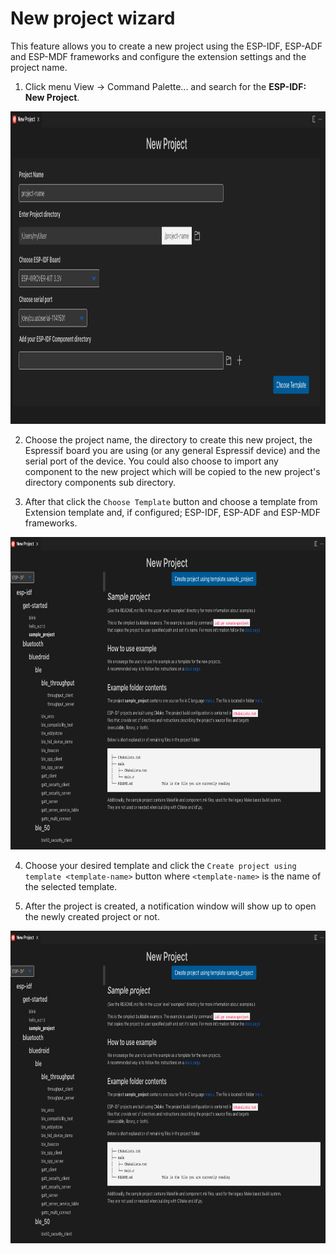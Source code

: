 # New project wizard

This feature allows you to create a new project using the ESP-IDF, ESP-ADF and ESP-MDF frameworks and configure the extension settings and the project name.

1. Click menu View -> Command Palette... and search for the **ESP-IDF: New Project**.

<p>
  <img src="../../media/tutorials/new_project/new_project_init.png" alt="New project wizard" height="500">
</p>

2. Choose the project name, the directory to create this new project, the Espressif board you are using (or any general Espressif device) and the serial port of the device. You could also choose to import any component to the new project which will be copied to the new project's directory components sub directory.

3. After that click the `Choose Template` button and choose a template from Extension template and, if configured; ESP-IDF, ESP-ADF and ESP-MDF frameworks.

<p>
  <img src="../../media/tutorials/new_project/new_project_templates.png" alt="New project templates" height="500">
</p>

4. Choose your desired template and click the `Create project using template <template-name>` button where `<template-name>` is the name of the selected template.

5. After the project is created, a notification window will show up to open the newly created project or not.

<p>
  <img src="../../media/tutorials/new_project/new_project_templates.png" alt="New project templates" height="500">
</p>
